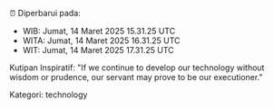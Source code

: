 ⏰ Diperbarui pada:
- WIB: Jumat, 14 Maret 2025 15.31.25 UTC
- WITA: Jumat, 14 Maret 2025 16.31.25 UTC
- WIT: Jumat, 14 Maret 2025 17.31.25 UTC

Kutipan Inspiratif:
"If we continue to develop our technology without wisdom or prudence, our servant may prove to be our executioner."


Kategori: technology

